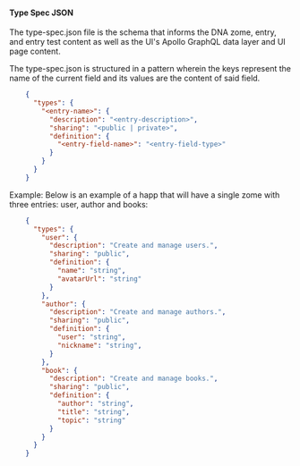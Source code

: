 #### Type Spec JSON
The type-spec.json file is the schema that informs the DNA zome, entry, and entry test content as well as the UI's Apollo GraphQL data layer and UI page content. 
    
The type-spec.json is structured in a pattern wherein the keys represent the name of the current field and its values are the content of said field.  
```JSON
    {
      "types": {
        "<entry-name>": {
          "description": "<entry-description>",
          "sharing": "<public | private>",
          "definition": {
            "<entry-field-name>": "<entry-field-type>"
          }
        }
      }
    }
```

Example: Below is an example of a happ that will have a single zome with three entries: user, author and books:

```JSON
    {
      "types": {
        "user": {
          "description": "Create and manage users.",
          "sharing": "public",
          "definition": {
            "name": "string",
            "avatarUrl": "string"
          }
        },
        "author": {
          "description": "Create and manage authors.",
          "sharing": "public",
          "definition": {
            "user": "string",
            "nickname": "string",
          }
        },
        "book": {
          "description": "Create and manage books.",
          "sharing": "public",
          "definition": {
            "author": "string",
            "title": "string",
            "topic": "string"
          }
        }
      }
    }
```
